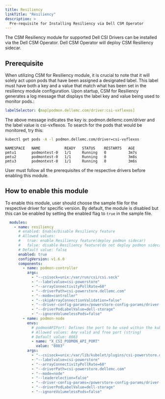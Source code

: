 ```yaml
---
title: Resiliency
linkTitle: "Resiliency"
description: >
  Pre-requisite for Installing Resiliency via Dell CSM Operator
---
```


The CSM Resiliency module for supported Dell CSI Drivers can be installed via the Dell CSM Operator. Dell CSM Operator will deploy CSM Resiliency sidecar.

## Prerequisite

When utilizing CSM for Resiliency module, it is crucial to note that it will solely act upon pods that have been assigned a designated label. This label must have both a key and a value that match what has been set in the resiliency module configuration. Upon startup, CSM for Resiliency generates a log message that displays the label key and value being used to monitor pods.:

 ```yaml
 labelSelector: {map[podmon.dellemc.com/driver:csi-vxflexos]
 ```
 The above message indicates the key is: podmon.dellemc.com/driver and the label value is csi-vxflexos. To search for the pods that would be monitored, try this:
 ```bash
 kubectl get pods -A -l podmon.dellemc.com/driver=csi-vxflexos
```
```
NAMESPACE   NAME           READY   STATUS    RESTARTS   AGE
pmtu1       podmontest-0   1/1     Running   0          3m7s
pmtu2       podmontest-0   1/1     Running   0          3m8s
pmtu3       podmontest-0   1/1     Running   0          3m6s
 ```

 User must follow all the prerequisites of the respective drivers before enabling this module.

## How to enable this module

To enable this module, user should choose the sample file for the respective driver for specific version. By default, the module is disabled but this can be enabled by setting the enabled flag to `true` in the sample file.

```yaml
  modules:
    - name: resiliency
      # enabled: Enable/Disable Resiliency feature
      # Allowed values:
      #   true: enable Resiliency feature(deploy podmon sidecar)
      #   false: disable Resiliency feature(do not deploy podmon sidecar)
      # Default value: false
      enabled: true
      configVersion: v1.6.0
      components:
        - name: podmon-controller
          args:
            - "--csisock=unix:/var/run/csi/csi.sock"
            - "--labelvalue=csi-powerstore"
            - "--arrayConnectivityPollRate=60"
            - "--driverPath=csi-powerstore.dellemc.com"
            - "--mode=controller"
            - "--skipArrayConnectionValidation=false"
            - "--driver-config-params=/powerstore-config-params/driver-config-params.yaml"
            - "--driverPodLabelValue=dell-storage"
            - "--ignoreVolumelessPods=false"
        - name: podmon-node
          envs:
            # podmonAPIPort: Defines the port to be used within the kubernetes cluster
            # Allowed values: Any valid and free port (string)
            # Default value: 8083
            - name: "X_CSI_PODMON_API_PORT"
              value: "8083"
          args:
            - "--csisock=unix:/var/lib/kubelet/plugins/csi-powerstore.dellemc.com/csi_sock"
            - "--labelvalue=csi-powerstore"
            - "--arrayConnectivityPollRate=60"
            - "--driverPath=csi-powerstore.dellemc.com"
            - "--mode=node"
            - "--leaderelection=false"
            - "--driver-config-params=/powerstore-config-params/driver-config-params.yaml"
            - "--driverPodLabelValue=dell-storage"
            - "--ignoreVolumelessPods=false"
```